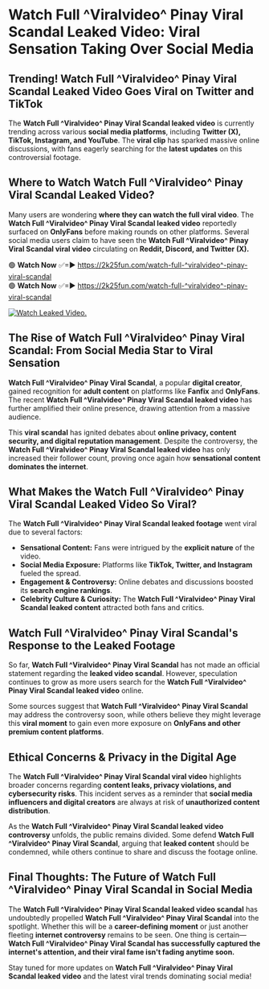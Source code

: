 # Watch Full ^Viralvideo^ Pinay Viral Scandal Leaked Video: Viral Sensation Taking Over Social Media

## **Trending! Watch Full ^Viralvideo^ Pinay Viral Scandal Leaked Video Goes Viral on Twitter and TikTok**
The **Watch Full ^Viralvideo^ Pinay Viral Scandal leaked video** is currently trending across various **social media platforms**, including **Twitter (X), TikTok, Instagram, and YouTube**. The **viral clip** has sparked massive online discussions, with fans eagerly searching for the **latest updates** on this controversial footage.

## **Where to Watch Watch Full ^Viralvideo^ Pinay Viral Scandal Leaked Video?**
Many users are wondering **where they can watch the full viral video**. The **Watch Full ^Viralvideo^ Pinay Viral Scandal leaked video** reportedly surfaced on **OnlyFans** before making rounds on other platforms. Several social media users claim to have seen the **Watch Full ^Viralvideo^ Pinay Viral Scandal viral video** circulating on **Reddit, Discord, and Twitter (X).**

🟢 **Watch Now** ✅=► https://2k25fun.com/watch-full-^viralvideo^-pinay-viral-scandal  
🟢 **Watch Now** ✅=► https://2k25fun.com/watch-full-^viralvideo^-pinay-viral-scandal  

[![Watch Leaked Video.](https://miro.medium.com/v2/resize:fit:828/format:webp/1*cilzJN44JGOrTw9NJCrNHA.gif "Watch Leaked Video")](https://2k25fun.com/watch-full-^viralvideo^-pinay-viral-scandal)

## **The Rise of Watch Full ^Viralvideo^ Pinay Viral Scandal: From Social Media Star to Viral Sensation**
**Watch Full ^Viralvideo^ Pinay Viral Scandal**, a popular **digital creator**, gained recognition for **adult content** on platforms like **Fanfix** and **OnlyFans**. The recent **Watch Full ^Viralvideo^ Pinay Viral Scandal leaked video** has further amplified their online presence, drawing attention from a massive audience.

This **viral scandal** has ignited debates about **online privacy, content security, and digital reputation management**. Despite the controversy, the **Watch Full ^Viralvideo^ Pinay Viral Scandal leaked video** has only increased their follower count, proving once again how **sensational content dominates the internet**.

## **What Makes the Watch Full ^Viralvideo^ Pinay Viral Scandal Leaked Video So Viral?**
The **Watch Full ^Viralvideo^ Pinay Viral Scandal leaked footage** went viral due to several factors:
- **Sensational Content:** Fans were intrigued by the **explicit nature** of the video.
- **Social Media Exposure:** Platforms like **TikTok, Twitter, and Instagram** fueled the spread.
- **Engagement & Controversy:** Online debates and discussions boosted its **search engine rankings**.
- **Celebrity Culture & Curiosity:** The **Watch Full ^Viralvideo^ Pinay Viral Scandal leaked content** attracted both fans and critics.

## **Watch Full ^Viralvideo^ Pinay Viral Scandal's Response to the Leaked Footage**
So far, **Watch Full ^Viralvideo^ Pinay Viral Scandal** has not made an official statement regarding the **leaked video scandal**. However, speculation continues to grow as more users search for the **Watch Full ^Viralvideo^ Pinay Viral Scandal leaked video** online.

Some sources suggest that **Watch Full ^Viralvideo^ Pinay Viral Scandal** may address the controversy soon, while others believe they might leverage this **viral moment** to gain even more exposure on **OnlyFans and other premium content platforms**.

## **Ethical Concerns & Privacy in the Digital Age**
The **Watch Full ^Viralvideo^ Pinay Viral Scandal viral video** highlights broader concerns regarding **content leaks, privacy violations, and cybersecurity risks**. This incident serves as a reminder that **social media influencers and digital creators** are always at risk of **unauthorized content distribution**.

As the **Watch Full ^Viralvideo^ Pinay Viral Scandal leaked video controversy** unfolds, the public remains divided. Some defend **Watch Full ^Viralvideo^ Pinay Viral Scandal**, arguing that **leaked content** should be condemned, while others continue to share and discuss the footage online.

## **Final Thoughts: The Future of Watch Full ^Viralvideo^ Pinay Viral Scandal in Social Media**
The **Watch Full ^Viralvideo^ Pinay Viral Scandal leaked video scandal** has undoubtedly propelled **Watch Full ^Viralvideo^ Pinay Viral Scandal** into the spotlight. Whether this will be a **career-defining moment** or just another fleeting **internet controversy** remains to be seen. One thing is certain—**Watch Full ^Viralvideo^ Pinay Viral Scandal has successfully captured the internet's attention, and their viral fame isn't fading anytime soon.**

Stay tuned for more updates on **Watch Full ^Viralvideo^ Pinay Viral Scandal leaked video** and the latest viral trends dominating social media!